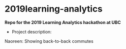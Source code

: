 # 2019learning-analytics

**Repo for the 2019 Learning Analytics hackathon at UBC**

* Project description:

Naoreen: Showing back-to-back commutes
